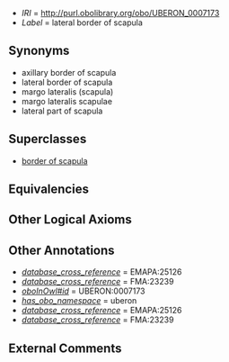  * *IRI* = http://purl.obolibrary.org/obo/UBERON_0007173
 * *Label* = lateral border of scapula

## Synonyms

 * axillary border of scapula
 * lateral border of scapula
 * margo lateralis (scapula)
 * margo lateralis scapulae
 * lateral part of scapula

## Superclasses

 * [border of scapula](../../UBERON/71/UBERON_0007171.md)

## Equivalencies


## Other Logical Axioms


## Other Annotations

 * *[database_cross_reference](../../ef/oboInOwl#hasDbXref.md)* = EMAPA:25126
 * *[database_cross_reference](../../ef/oboInOwl#hasDbXref.md)* = FMA:23239
 * *[oboInOwl#id](../../id/oboInOwl#id.md)* = UBERON:0007173
 * *[has_obo_namespace](../../ce/oboInOwl#hasOBONamespace.md)* = uberon
 * *[database_cross_reference](../../ef/oboInOwl#hasDbXref.md)* = EMAPA:25126
 * *[database_cross_reference](../../ef/oboInOwl#hasDbXref.md)* = FMA:23239

## External Comments


